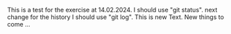 This is a test for the exercise at 14.02.2024.
I should use "git status".
next change
for the history I should use "git log".
This is new Text.
New things to come ...
